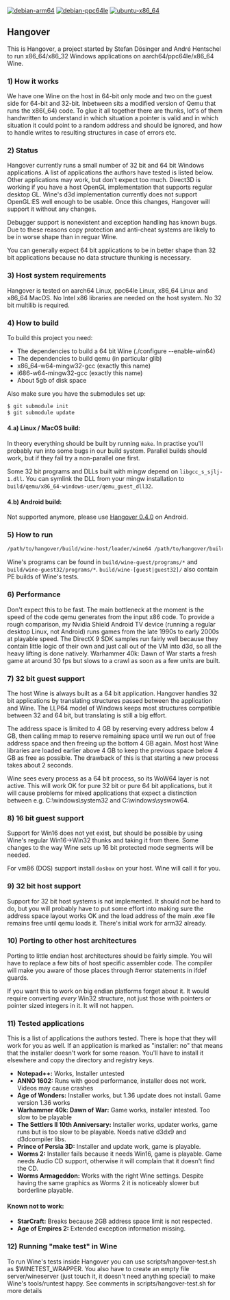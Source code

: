 [![debian-arm64](https://github.com/AndreRH/hangover/workflows/debian-arm64/badge.svg)](https://github.com/AndreRH/hangover/actions?query=workflow%3Adebian-arm64)
[![debian-ppc64le](https://github.com/AndreRH/hangover/workflows/debian-ppc64le/badge.svg)](https://github.com/AndreRH/hangover/actions?query=workflow%3Adebian-ppc64le)
[![ubuntu-x86_64](https://github.com/AndreRH/hangover/workflows/ubuntu-x86_64/badge.svg)](https://github.com/AndreRH/hangover/actions?query=workflow%3Aubuntu-x86_64)

## Hangover
This is Hangover, a project started by Stefan Dösinger and André Hentschel to run
x86_64/x86_32 Windows applications on aarch64/ppc64le/x86_64 Wine.

### 1) How it works
We have one Wine on the host in 64-bit only mode and two on the guest side for 64-bit and 32-bit.
Inbetween sits a modified version of Qemu that runs the x86(_64) code.
To glue it all together there are thunks, lot's of them handwritten to understand in which situation
a pointer is valid and in which situation it could point to a random address and should be ignored,
and how to handle writes to resulting structures in case of errors etc.

### 2) Status
Hangover currently runs a small number of 32 bit and 64 bit Windows applications.
A list of applications the authors have tested is listed below. Other applications may work,
but don't expect too much. Direct3D is working if you have a host OpenGL implementation that
supports regular desktop GL. Wine's d3d implementation currently does not support OpenGL:ES well
enough to be usable. Once this changes, Hangover will support it without any changes.

Debugger support is nonexistent and exception handling has known bugs.
Due to these reasons copy protection and anti-cheat systems are likely
to be in worse shape than in reguar Wine.

You can generally expect 64 bit applications to be in better shape than 32 bit
applications because no data structure thunking is necessary.

### 3) Host system requirements
Hangover is tested on aarch64 Linux, ppc64le Linux, x86_64 Linux and x86_64 MacOS.
No Intel x86 libraries are needed on the host system. No 32 bit multilib is required.

### 4) How to build

To build this project you need:
- The dependencies to build a 64 bit Wine (./configure --enable-win64)
- The dependencies to build qemu (in particular glib)
- x86_64-w64-mingw32-gcc (exactly this name)
- i686-w64-mingw32-gcc (exactly this name)
- About 5gb of disk space

Also make sure you have the submodules set up:

```bash
$ git submodule init
$ git submodule update
```

#### 4.a) Linux / MacOS build:
In theory everything should be built by running `make`. In practise you'll probably run into some
bugs in our build system. Parallel builds should work, but if they fail try a non-parallel one first.

Some 32 bit programs and DLLs built with mingw depend on `libgcc_s_sjlj-1.dll`.
You can symlink the DLL from your mingw installation to `build/qemu/x86_64-windows-user/qemu_guest_dll32`.

#### 4.b) Android build:
Not supported anymore, please use [Hangover 0.4.0](https://github.com/AndreRH/hangover/releases/tag/hangover-0.4.0) on Android.

### 5) How to run

```bash
/path/to/hangover/build/wine-host/loader/wine64 /path/to/hangover/build/qemu/x86_64-windows-user/qemu-x86_64.exe.so foo.exe
```

Wine's programs can be found in `build/wine-guest/programs/*` and `build/wine-guest32/programs/*`.
`build/wine-[guest|guest32]/` also contain PE builds of Wine's tests.

### 6) Performance
Don't expect this to be fast. The main bottleneck at the moment is the speed of the code qemu
generates from the input x86 code. To provide a rough comparison, my Nvidia Shield Android TV
device (running a regular desktop Linux, not Android) runs games from the late 1990s to early
2000s at playable speed. The DirectX 9 SDK samples run fairly well because they contain little
logic of their own and just call out of the VM into d3d, so all the heavy lifting is done natively.
Warhammer 40k: Dawn of War starts a fresh game at around 30 fps but slows to a crawl as soon as
a few units are built.

### 7) 32 bit guest support
The host Wine is always built as a 64 bit application. Hangover handles 32 bit applications by
translating structures passed between the application and Wine. The LLP64 model of Windows keeps
most structures compatible between 32 and 64 bit, but translating is still a big effort.

The address space is limited to 4 GB by reserving every address below 4 GB, then calling mmap to
reserve remaining space until we run out of free address space and then freeing up the bottom 4 GB
again. Most host Wine libraries are loaded earlier above 4 GB to keep the previous space below 4 GB
as free as possible. The drawback of this is that starting a new process takes about 2 seconds.

Wine sees every process as a 64 bit process, so its WoW64 layer is not active. This will work OK for
pure 32 bit or pure 64 bit applications, but it will cause problems for mixed applications that
expect a distinction between e.g. C:\windows\system32 and C:\windows\syswow64.

### 8) 16 bit guest support
Support for Win16 does not yet exist, but should be possible by using Wine's regular Win16->Win32
thunks and taking it from there. Some changes to the way Wine sets up 16 bit protected mode
segments will be needed.

For vm86 (DOS) support install `dosbox` on your host. Wine will call it for you.

### 9) 32 bit host support
Support for 32 bit host systems is not implemented. It should not be hard to do, but you will
probably have to put some effort into making sure the address space layout works OK and the load
address of the main .exe file remains free until qemu loads it. There's initial work for arm32
already.

### 10) Porting to other host architectures
Porting to little endian host architectures should be fairly simple. You will have to replace a
few bits of host specific assembler code. The compiler will make you aware of those places through
#error statements in ifdef guards.

If you want this to work on big endian platforms forget about it. It would require converting
*every* Win32 structure, not just those with pointers or pointer sized integers in it.
It will not happen.

### 11) Tested applications

This is a list of applications the authors tested. There is hope that they will work for you as well.
If an application is marked as "installer: no" that means that the installer doesn't work for some
reason. You'll have to install it elsewhere and copy the directory and registry keys.

- **Notepad++:** Works, Installer untested
- **ANNO 1602:** Runs with good performance, installer does not work. Videos may cause crashes
- **Age of Wonders:** Installer works, but 1.36 update does not install. Game version 1.36 works
- **Warhammer 40k: Dawn of War:** Game works, installer intested. Too slow to be playable
- **The Settlers II 10th Anniversary:** Installer works, updater works, game runs but is too slow to be playable. Needs native d3dx9 and d3dcompiler libs.
- **Prince of Persia 3D:** Installer and update work, game is playable.
- **Worms 2:** Installer fails because it needs Win16, game is playable. Game needs Audio CD support, otherwise it will complain that it doesn't find the CD.
- **Worms Armageddon:** Works with the right Wine settings. Despite having the same graphics as Worms 2 it is noticeably slower but borderline playable.

#### Known not to work:
- **StarCraft:** Breaks because 2GB address space limit is not respected.
- **Age of Empires 2:** Extended exception information missing.

### 12) Running "make test" in Wine
To run Wine's tests inside Hangover you can use scripts/hangover-test.sh as $WINETEST_WRAPPER. You
also have to create an empty file server/wineserver (just touch it, it doesn't need anything special)
to make Wine's tools/runtest happy. See comments in scripts/hangover-test.sh for more details
